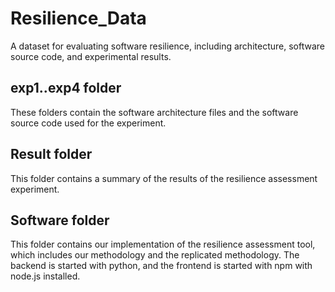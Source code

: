 # Resilience_Data
A dataset for evaluating software resilience, including architecture, software source code, and experimental results.

## exp1..exp4 folder
These folders contain the software architecture files and the software source code used for the experiment.

## Result folder
This folder contains a summary of the results of the resilience assessment experiment.

## Software folder
This folder contains our implementation of the resilience assessment tool, which includes our methodology and the replicated methodology. The backend is started with python, and the frontend is started with npm with node.js installed.
